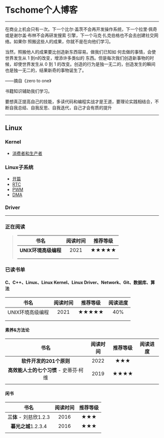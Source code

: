 # Tschome个人博客

------

在商业上机会只有一次。下一个比尔·盖茨不会再开发操作系统，下一个拉里·佩奇或是谢尔盖·布林不会再研发搜索 引擎，下一个马克·扎克伯格也不会去创建社交网络。如果你 照搬这些人的成果，你就不是在向他们学习。

当然，照搬他人的成果要比创造新东西容易。做我们已知如 何去做的事情，会使世界发生从 1 到n的改变，增添许多类似的 东西。但是每次我们创造新事物的时候，却使世界发生从 0 到 1 的改变。创造的行为是独一无二的，创造发生的瞬间也是独一无二的，结果新奇的事物诞生了。

——摘自《zero to one》



书籍知识辅助我们学习。

要想真正提高自己的技能，多读代码和编程实战才是王道，要理论实践相结合，不断自我总结、自我反思、自我迭代，自己才会有质的提升

------

## Linux

### Kernel
- [消费者和生产者](https://github.com/Tschome/CodeGuide/blob/master/md/linux/kernel/2022-09-19-%E5%86%85%E6%A0%B8%20%C2%B7%20%E6%B6%88%E8%B4%B9%E8%80%85%E4%B8%8E%E7%94%9F%E4%BA%A7%E8%80%85.md)

### Linux子系统


- [开篇](https://github.com/Tschome/CodeGuide/blob/master/md/linux/kernel/2022-09-16-linux%E5%AD%90%E7%B3%BB%E7%BB%9F%20%C2%B7%20%E5%BC%80%E7%AF%87.md)
- [RTC](https://github.com/Tschome/CodeGuide/blob/master/md/linux/kernel/2022-09-17-linux%E5%AD%90%E7%B3%BB%E7%BB%9F%20%C2%B7%20RTC.md)
- [PWM](https://github.com/Tschome/CodeGuide/blob/master/md/linux/kernel/2022-09-18-linux%E5%AD%90%E7%B3%BB%E7%BB%9F%20%C2%B7%20PWM.md)
- [DMA](https://github.com/Tschome/CodeGuide/blob/master/md/linux/kernel/2022-09-20-linux%E5%AD%90%E7%B3%BB%E7%BB%9F%20%C2%B7%20DMA.md)



### Driver

















------

### 正在阅读

> |         书名         | 阅读时间 | 推荐等级 |
> | :------------------: | :------: | :------: |
> | **UNIX环境高级编程** |   2021   |  ★★★★★   |
> |                      |          |          |
> |                      |          |          |
>



### 已读书单

#### C、C++、Linux、Linux Kernel、Linux Driver、Network、Git、数据库、算法

|       书名       | 阅读时间 | 推荐等级 | 阅读进度 |
| :--------------: | :------: | :------: | :------: |
| UNIX环境高级编程 |   2021   |  ★★★★★   |   40%    |
|                  |          |          |          |
|                  |          |          |          |

#### 素养&方法论

|                  书名                  | 阅读时间 | 推荐等级 | 阅读进度 |
| :------------------------------------: | :------: | :------: | :------: |
|        **软件开发的201个原则**         |   2022   |   ★★★    |          |
| **高效能人士的七个习惯** - 史蒂芬·柯维 |   2019   |   ★★★★   |          |
|                                        |          |          |          |

#### 闲书

|          书名          | 阅读时间 | 推荐等级 |
| :--------------------: | :------: | :------: |
| **三体** - 刘慈欣1.2.3 |   2016   |   ★★★    |
|  **暮光之城**1.2.3.4   |   2016   |   ★★★    |
|                        |          |          |

